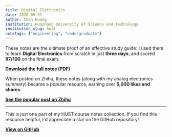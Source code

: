 ```yaml
---
title: Digital Electronics
date: 2020-05-31
author: Chen Huang
institution: Huazhong University of Science and Technology
institution_slug: hust
notetags: ["engineering", "undergraduate"]
---
```


These notes are the ultimate proof of an effective study guide: I used them to learn **Digital Electronics** from scratch in just **three days**, and scored **97/100** on the final exam.

[**Download the full notes (PDF)**](/notes/digital-electronics/pdf/digital-electronics.pdf)

When posted on Zhihu, these notes (along with my analog electronics summary) became a popular resource, earning over **5,000 likes and shares**.

[**See the popular post on Zhihu**](https://zhuanlan.zhihu.com/p/341567917)

---

This is just one part of my HUST course notes collection. If you find this resource helpful, I'd appreciate a star on the GitHub repository!

[**View on GitHub**](https://github.com/chenx820/HUST-course-notes)
